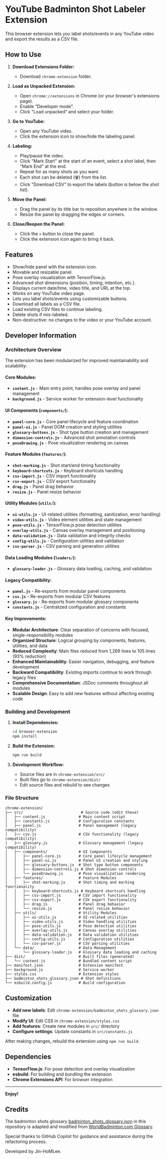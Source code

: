# YouTube Badminton Shot Labeler Extension

This browser extension lets you label shots/events in any YouTube video and export the results as a CSV file.

## How to Use

1. **Download Extensions Folder:**
   - Download `chrome-extension` folder.

2. **Load as Unpacked Extension:**
   - Open `chrome://extensions` in Chrome (or your browser's extensions page).
   - Enable "Developer mode".
   - Click "Load unpacked" and select your folder.

3. **Go to YouTube:**
   - Open any YouTube video.
   - Click the extension icon to show/hide the labeling panel.

4. **Labeling:**
   - Play/pause the video. 
   - Click "Mark Start" at the start of an event, select a shot label, then "Mark End" at the end.
   - Repeat for as many shots as you want.
   - Each shot can be deleted (🗑️) from the list.
   - Click "Download CSV" to export the labels (button is below the shot list).

5. **Move the Panel:**
   - Drag the panel by its title bar to reposition anywhere in the window.
   - Resize the panel by dragging the edges or corners.

6. **Close/Reopen the Panel:**
   - Click the `×` button to close the panel.
   - Click the extension icon again to bring it back.

## Features

- Show/hide panel with the extension icon.
- Movable and resizable panel.
- Pose overlay visualization with TensorFlow.js.
- Advanced shot dimensions (position, timing, intention, etc.).
- Displays current date/time, video title, and URL at the top.
- Works on any YouTube video page.
- Lets you label shots/events using customizable buttons.
- Download all labels as a CSV file.
- Load existing CSV files to continue labeling.
- Delete shots if mis-labeled.
- Non-destructive: no changes to the video or your YouTube account.

## Developer Information

### Architecture Overview

The extension has been modularized for improved maintainability and scalability:

#### Core Modules:

- **`content.js`** - Main entry point, handles pose overlay and panel management
- **`background.js`** - Service worker for extension-level functionality

#### UI Components (`components/`):

- **`panel-core.js`** - Core panel lifecycle and feature coordination
- **`panel-ui.js`** - Panel DOM creation and styling utilities
- **`glossary-buttons.js`** - Shot type button creation and management
- **`dimension-controls.js`** - Advanced shot annotation controls
- **`poseDrawing.js`** - Pose visualization rendering on canvas

#### Feature Modules (`features/`):

- **`shot-marking.js`** - Shot start/end timing functionality
- **`keyboard-shortcuts.js`** - Keyboard shortcuts handling
- **`csv-import.js`** - CSV import functionality
- **`csv-export.js`** - CSV export functionality
- **`drag.js`** - Panel drag behavior
- **`resize.js`** - Panel resize behavior

#### Utility Modules (`utils/`):

- **`ui-utils.js`** - UI-related utilities (formatting, sanitization, error handling)
- **`video-utils.js`** - Video element utilities and state management
- **`pose-utils.js`** - TensorFlow.js pose detection utilities
- **`overlay-utils.js`** - Canvas overlay management and positioning
- **`data-validation.js`** - Data validation and integrity checks
- **`config-utils.js`** - Configuration utilities and validation
- **`csv-parser.js`** - CSV parsing and generation utilities

#### Data Loading Modules (`loaders/`):

- **`glossary-loader.js`** - Glossary data loading, caching, and validation

#### Legacy Compatibility:

- **`panel.js`** - Re-exports from modular panel components
- **`csv.js`** - Re-exports from modular CSV features
- **`glossary.js`** - Re-exports from modular glossary components
- **`constants.js`** - Centralized configuration and constants

#### Key Improvements:

- **Modular Architecture**: Clear separation of concerns with focused, single-responsibility modules
- **Organized Structure**: Logical grouping by components, features, utilities, and data
- **Reduced Complexity**: Main files reduced from 1,269 lines to 105 lines (93% reduction)
- **Enhanced Maintainability**: Easier navigation, debugging, and feature development
- **Backward Compatibility**: Existing imports continue to work through legacy files
- **Comprehensive Documentation**: JSDoc comments throughout all modules
- **Scalable Design**: Easy to add new features without affecting existing code

### Building and Development

1. **Install Dependencies:**
   ```bash
   cd browser-extension
   npm install
   ```

2. **Build the Extension:**
   ```bash
   npm run build
   ```

3. **Development Workflow:**
   - Source files are in `chrome-extension/src/`
   - Built files go to `chrome-extension/dist/`
   - Edit source files and rebuild to see changes

### File Structure

```
chrome-extension/
├── src/                          # Source code (edit these)
│   ├── content.js               # Main content script
│   ├── constants.js             # Configuration constants
│   ├── panel.js                 # Panel management (legacy compatibility)
│   ├── csv.js                   # CSV functionality (legacy compatibility)
│   ├── glossary.js              # Glossary management (legacy compatibility)
│   ├── components/              # UI Components
│   │   ├── panel-core.js        # Core panel lifecycle management
│   │   ├── panel-ui.js          # Panel UI creation and styling
│   │   ├── glossary-buttons.js  # Shot type button components
│   │   ├── dimension-controls.js # Shot dimension controls
│   │   └── poseDrawing.js       # Pose visualization rendering
│   ├── features/                # Feature Modules
│   │   ├── shot-marking.js      # Shot timing and marking functionality
│   │   ├── keyboard-shortcuts.js # Keyboard shortcuts handling
│   │   ├── csv-import.js        # CSV import functionality
│   │   ├── csv-export.js        # CSV export functionality
│   │   ├── drag.js              # Panel drag behavior
│   │   └── resize.js            # Panel resize behavior
│   ├── utils/                   # Utility Modules
│   │   ├── ui-utils.js          # UI-related utilities
│   │   ├── video-utils.js       # Video handling utilities
│   │   ├── pose-utils.js        # Pose detection utilities
│   │   ├── overlay-utils.js     # Canvas overlay utilities
│   │   ├── data-validation.js   # Data validation utilities
│   │   ├── config-utils.js      # Configuration utilities
│   │   └── csv-parser.js        # CSV parsing utilities
│   └── data/                    # Data Management
│       └── glossary-loader.js   # Glossary data loading and caching
├── dist/                        # Built files (generated)
│   └── content.js               # Bundled content script
├── manifest.json                # Extension manifest
├── background.js                # Service worker
├── styles.css                   # Extension styles
├── badminton_shots_glossary.json # Shot definitions
└── esbuild.config.js            # Build configuration
```

## Customization

- **Add new labels**: Edit `chrome-extension/badminton_shots_glossary.json` file
- **Modify UI**: Edit CSS in `chrome-extension/styles.css`
- **Add features**: Create new modules in `src/` directory
- **Configure settings**: Update constants in `src/constants.js`

After making changes, rebuild the extension using `npm run build`.

## Dependencies

- **TensorFlow.js**: For pose detection and overlay visualization
- **esbuild**: For building and bundling the extension
- **Chrome Extensions API**: For browser integration

---

**Enjoy!**

## Credits

The badminton shots glossary [badminton_shots_glossary.json](chrome-extension/badminton_shots_glossary.json) in this repository is adapted and modified from [WorldBadminton.com Glossary](https://www.worldbadminton.com/glossary.htm). 

Special thanks to GitHub Copilot for guidance and assistance during the refactoring process.

Developed by Jin-HoMLee. 